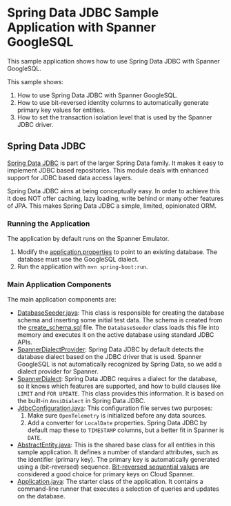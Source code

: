 # Spring Data JDBC Sample Application with Spanner GoogleSQL

This sample application shows how to use Spring Data JDBC with Spanner GoogleSQL.

This sample shows:

1. How to use Spring Data JDBC with Spanner GoogleSQL.
2. How to use bit-reversed identity columns to automatically generate primary key values for entities.
3. How to set the transaction isolation level that is used by the Spanner JDBC driver.

## Spring Data JDBC

[Spring Data JDBC](https://spring.io/projects/spring-data-jdbc) is part of the larger Spring Data
family. It makes it easy to implement JDBC based repositories. This module deals with enhanced
support for JDBC based data access layers.

Spring Data JDBC aims at being conceptually easy. In order to achieve this it does NOT offer caching,
lazy loading, write behind or many other features of JPA. This makes Spring Data JDBC a simple,
limited, opinionated ORM.

### Running the Application

The application by default runs on the Spanner Emulator.

1. Modify the [application.properties](src/main/resources/application.properties) to point to an existing
   database. The database must use the GoogleSQL dialect.
2. Run the application with `mvn spring-boot:run`.

### Main Application Components

The main application components are:
* [DatabaseSeeder.java](src/main/java/com/google/cloud/spanner/sample/DatabaseSeeder.java): This
  class is responsible for creating the database schema and inserting some initial test data. The
  schema is created from the [create_schema.sql](src/main/resources/create_schema.sql) file. The
  `DatabaseSeeder` class loads this file into memory and executes it on the active database using
  standard JDBC APIs.
* [SpannerDialectProvider](src/main/java/com/google/cloud/spanner/sample/SpannerDialectProvider.java):
  Spring Data JDBC by default detects the database dialect based on the JDBC driver that is used.
  Spanner GoogleSQL is not automatically recognized by Spring Data, so we add a dialect provider
  for Spanner.
* [SpannerDialect](src/main/java/com/google/cloud/spanner/sample/SpannerDialect.java):
  Spring Data JDBC requires a dialect for the database, so it knows which features are supported,
  and how to build clauses like `LIMIT` and `FOR UPDATE`. This class provides this information. It
  is based on the built-in `AnsiDialect` in Spring Data JDBC.
* [JdbcConfiguration.java](src/main/java/com/google/cloud/spanner/sample/JdbcConfiguration.java):
  This configuration file serves two purposes:
  1. Make sure `OpenTelemetry` is initialized before any data sources.
  2. Add a converter for `LocalDate` properties. Spring Data JDBC by default map these to `TIMESTAMP`
     columns, but a better fit in Spanner is `DATE`.
* [AbstractEntity.java](src/main/java/com/google/cloud/spanner/sample/entities/AbstractEntity.java):
  This is the shared base class for all entities in this sample application. It defines a number of
  standard attributes, such as the identifier (primary key). The primary key is automatically
  generated using a (bit-reversed) sequence. [Bit-reversed sequential values](https://cloud.google.com/spanner/docs/schema-design#bit_reverse_primary_key)
  are considered a good choice for primary keys on Cloud Spanner.
* [Application.java](src/main/java/com/google/cloud/spanner/sample/Application.java): The starter
  class of the application. It contains a command-line runner that executes a selection of queries
  and updates on the database.
